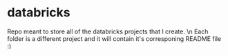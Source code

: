# databricks
Repo meant to store all of the databricks projects that I create. \n
Each folder is a different project and it will contain it's corresponing README file :)
